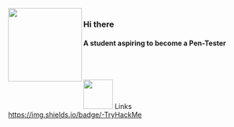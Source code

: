 <img src="https://media.giphy.com/media/edC973xZRBMdCzTuVl/giphy.gif" width="150" align="left">

### Hi there

#### A student aspiring to become a Pen-Tester
<br>
<br>



<img height="60" src="https://cdnb.artstation.com/p/assets/images/images/017/674/725/original/alvin-aniwa-wolf-running.gif?1556903191"/> Links <br>
https://img.shields.io/badge/-TryHackMe


